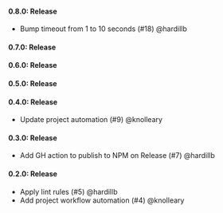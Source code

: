 #### 0.8.0: Release

 - Bump timeout from 1 to 10 seconds (#18) @hardillb

#### 0.7.0: Release


#### 0.6.0: Release


#### 0.5.0: Release

#### 0.4.0: Release

 - Update project automation (#9) @knolleary

#### 0.3.0: Release

 - Add GH action to publish to NPM on Release (#7) @hardillb

#### 0.2.0: Release

 - Apply lint rules (#5) @hardillb
 - Add project workflow automation (#4) @knolleary
